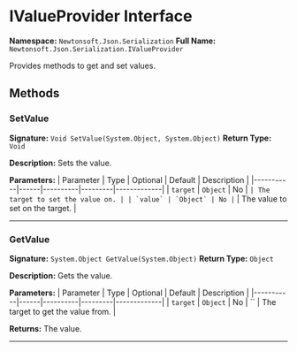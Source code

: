 # IValueProvider Interface

**Namespace:** `Newtonsoft.Json.Serialization`
**Full Name:** `Newtonsoft.Json.Serialization.IValueProvider`

Provides methods to get and set values.

## Methods

### SetValue

**Signature:** `Void SetValue(System.Object, System.Object)`
**Return Type:** `Void`

**Description:** Sets the value.

**Parameters:**
| Parameter | Type | Optional | Default | Description |
|-----------|------|----------|---------|-------------|
| `target` | `Object` | No | `` | The target to set the value on. |
| `value` | `Object` | No | `` | The value to set on the target. |

---

### GetValue

**Signature:** `System.Object GetValue(System.Object)`
**Return Type:** `Object`

**Description:** Gets the value.

**Parameters:**
| Parameter | Type | Optional | Default | Description |
|-----------|------|----------|---------|-------------|
| `target` | `Object` | No | `` | The target to get the value from. |

**Returns:** The value.

---